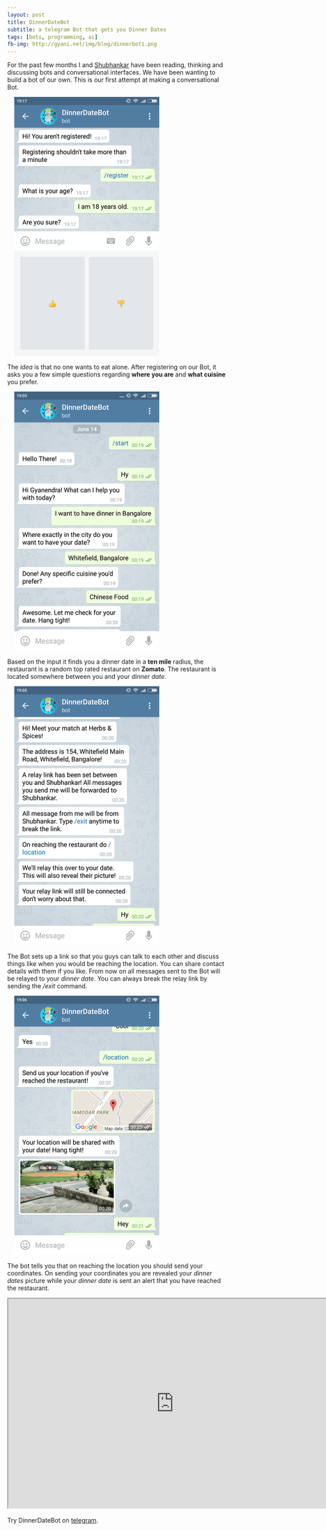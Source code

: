 ```yaml
---
layout: post
title: DinnerDateBot
subtitle: a telegram Bot that gets you Dinner Dates
tags: [bots, programming, ai]
fb-img: http://gyani.net/img/blog/dinnerbot1.png
---
```


For the past few months I and [Shubhankar](https://github.com/shubh24) have been reading, thinking and discussing bots and conversational interfaces. We have been wanting to build a bot of our own. This is our first attempt at making a conversational Bot.

&nbsp;&nbsp;&nbsp;&nbsp;![Registration](/img/blog/dinnerbot0.png)

The *idea* is that no one wants to eat alone. After registering on our Bot, it asks you a few simple questions regarding **where you are** and **what cuisine** you prefer.

&nbsp;&nbsp;&nbsp;&nbsp;![Querying your Location](/img/blog/dinnerbot1.png)

Based on the input it finds you a dinner date in a **ten mile** radius, the restaurant is a random top rated restaurant on **Zomato**. The restaurant is located somewhere between you and your *dinner date*.

&nbsp;&nbsp;&nbsp;&nbsp;![Match!](/img/blog/dinnerbot2.png)

The Bot sets up a link so that you guys can talk to each other and discuss things like when you would be reaching the location. You can share contact details with them if you like. From now on all messages sent to the Bot will be relayed to your *dinner date*. You can always break the relay link by sending the */exit* command.

&nbsp;&nbsp;&nbsp;&nbsp;![Reveal](/img/blog/dinnerbot3.png)

The bot tells you that on reaching the location you should send your coordinates. On sending your coordinates you are revealed your *dinner dates* picture while your *dinner date* is sent an alert that you have reached the restaurant.

<iframe width="760" height="480"
src="http://www.youtube.com/embed/8-BTZRsUG6o">
</iframe>

Try DinnerDateBot on [telegram](https://bit.ly/DateBot).


